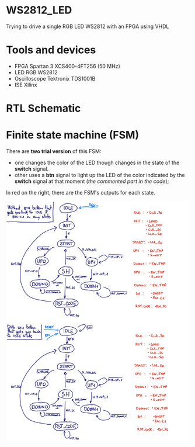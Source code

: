 # WS2812_LED
Trying to drive a single RGB LED WS2812 with an FPGA using VHDL

# Tools and devices
- FPGA Spartan 3 XCS400-4FT256 (50 MHz)
- LED RGB WS2812
- Oscilloscope Tektronix TDS1001B
- ISE Xilinx

# RTL Schematic

# Finite state machine (FSM)
There are **two trial version** of this FSM: 
- one changes the color of the LED though changes in the state of the **switch** signal.
- other uses a **btn** signal to light up the LED of the color indicated by the **switch** signal at that moment (_the commented part in the code_);

In red on the right, there are the FSM's outputs for each state.

![alt text](https://github.com/frarixeddu555/WS2812_LED/blob/main/finite_state_machine.jpg)
